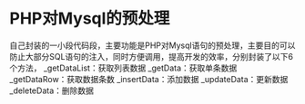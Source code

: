 # PHP对Mysql的预处理
自己封装的一小段代码段，主要功能是PHP对Mysql语句的预处理，主要目的可以防止大部分SQL语句的注入，同时方便调用，提高开发的效率，分别封装了以下6个方法，
_getDataList：获取列表数据
_getData：获取单条数据
_getDataRow：获取数据条数
_insertData：添加数据
_updateData：更新数据
_deleteData：删除数据

